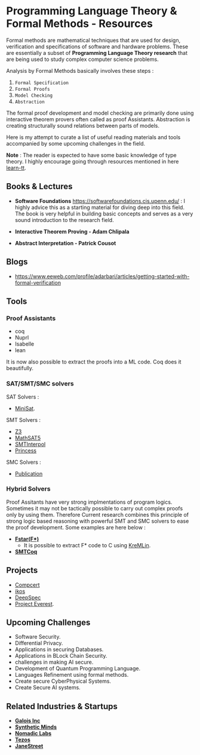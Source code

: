 # Programming Language Theory & Formal Methods - Resources

Formal methods are mathematical techniques that are used for design, verification and specifications of software and hardware problems. These are essentially a subset of **Programming Language Theory research** that are being used to study complex computer science problems.

Analysis by Formal Methods basically involves these steps :
1. `Formal Specification`  
2. `Formal Proofs` 
3. `Model Checking` 
4. `Abstraction` 

The formal proof development and model checking are primarily done using interactive theorem provers often called as proof Assistants. Abstraction is creating structurally sound relations between parts of models. 

Here is my attempt to curate a list of useful reading materials and tools accompanied by some upcoming challenges in the field.

**Note** : The reader is expected to have some basic knowledge of type theory. I highly encourage going through resources mentioned in here [learn-tt](https://github.com/jozefg/learn-tt).


## Books & Lectures

- **Software Foundations** https://softwarefoundations.cis.upenn.edu/ : I highly advice this as a starting material for diving deep into this field. The book is very helpful in building basic concepts and serves as a very sound introduction to the research field.

- **Interactive Theorem Proving - Adam Chlipala**

- **Abstract Interpretation - Patrick Cousot**

## Blogs
- https://www.eeweb.com/profile/adarbari/articles/getting-started-with-formal-verification 

## Tools

### Proof Assistants

- coq
- Nuprl
- Isabelle
- lean

It is now also possible to extract the proofs into a ML code. Coq does it beautifully.

### SAT/SMT/SMC solvers

SAT Solvers :
- [MiniSat](https://github.com/niklasso/minisat).

SMT Solvers :
- [Z3](https://github.com/Z3Prover/z3)
- [MathSAT5](http://mathsat.fbk.eu/)
- [SMTInterpol](https://ultimate.informatik.uni-freiburg.de/smtinterpol/)
- [Princess](http://www.philipp.ruemmer.org/princess.shtml)

SMC Solvers :
- [Publication](https://people.eecs.berkeley.edu/~sseshia/pubdir/hscc17-smc.pdf)

### Hybrid Solvers
Proof Assitants have very strong implmentations of program logics. Sometimes it may not be tactically possible to carry out complex proofs only by using them. Therefore Current research combines this principle of strong logic based reasoning with powerful SMT and SMC solvers to ease the proof development. Some examples are here below :

- **[Fstar(F*)](https://github.com/FStarLang/FStar)**
  + It is possible to extract F* code to C using [KreMLin](https://github.com/FStarLang/kremlin).
- **[SMTCoq](https://github.com/smtcoq/smtcoq)**

## Projects
- [Compcert](https://github.com/AbsInt/CompCert)
- [ikos](https://github.com/NASA-SW-VnV/ikos)
- [DeepSpec](https://deepspec.org/main)
- [Project Everest](https://github.com/project-everest).

## Upcoming Challenges 
- Software Security.
- Differential Privacy.
- Applications in securing Databases.
- Applications in BLock Chain Security.
- challenges in making AI secure.
- Development of Quantum Programming Language.
- Languages Refinement using formal methods.
- Create secure CyberPhysical Systems.
- Create Secure AI systems.

## Related Industries & Startups
- **[Galois Inc](https://galois.com/)**
- **[Synthetic Minds](https://synthetic-minds.com/)**
- **[Nomadic Labs](https://www.nomadic-labs.com/)**
- **[Tezos](https://tezos.com/)**
- **[JaneStreet](https://www.janestreet.com/technology/)**




